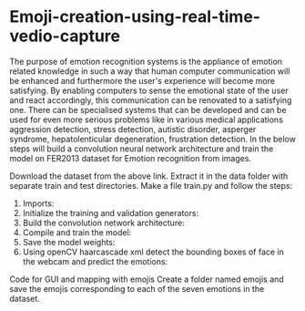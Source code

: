 # Emoji-creation-using-real-time-vedio-capture
The purpose of emotion recognition systems is the appliance of emotion related knowledge in such a way that human computer communication will be enhanced and furthermore the user's experience will become more satisfying. By enabling computers to sense the emotional state of the user and react accordingly, this communication can be renovated to a satisfying one. There can be specialised systems that can be developed and can be used for even more serious problems like in various medical applications aggression detection, stress detection, autistic disorder, asperger syndrome, hepatolenticular degeneration, frustration detection.
In the below steps will build a convolution neural network architecture and train the model on FER2013 dataset for Emotion recognition from images.

Download the dataset from the above link. Extract it in the data folder with separate train and test directories.
Make a file train.py and follow the steps:
1. Imports:
2. Initialize the training and validation generators:
3. Build the convolution network architecture:
4. Compile and train the model:
5. Save the model weights:
6. Using openCV haarcascade xml detect the bounding boxes of face in the webcam and predict the emotions:

Code for GUI and mapping with emojis
Create a folder named emojis and save the emojis corresponding to each of the seven emotions in the dataset.
